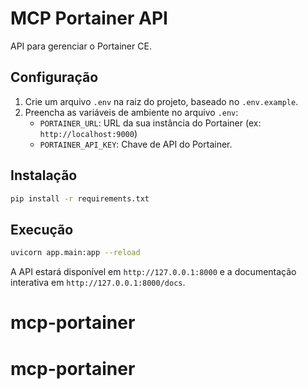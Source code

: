 # MCP Portainer API

API para gerenciar o Portainer CE.

## Configuração

1.  Crie um arquivo `.env` na raiz do projeto, baseado no `.env.example`.
2.  Preencha as variáveis de ambiente no arquivo `.env`:
    *   `PORTAINER_URL`: URL da sua instância do Portainer (ex: `http://localhost:9000`)
    *   `PORTAINER_API_KEY`: Chave de API do Portainer.

## Instalação

```bash
pip install -r requirements.txt
```

## Execução

```bash
uvicorn app.main:app --reload
```

A API estará disponível em `http://127.0.0.1:8000` e a documentação interativa em `http://127.0.0.1:8000/docs`.
# mcp-portainer
# mcp-portainer
